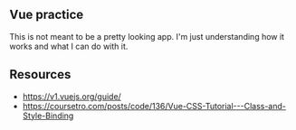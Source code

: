 ## Vue practice

This is not meant to be a pretty looking app. I'm just understanding how it works and what I can do with it.

## Resources
* https://v1.vuejs.org/guide/
* https://coursetro.com/posts/code/136/Vue-CSS-Tutorial---Class-and-Style-Binding